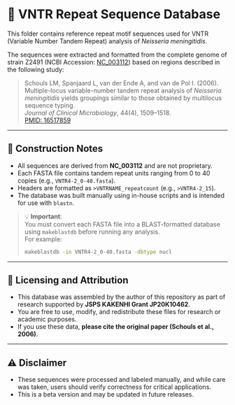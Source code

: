 # 📁 VNTR Repeat Sequence Database

This folder contains reference repeat motif sequences used for VNTR (Variable Number Tandem Repeat) analysis of *Neisseria meningitidis*.

The sequences were extracted and formatted from the complete genome of strain Z2491 (NCBI Accession: [NC_003112](https://www.ncbi.nlm.nih.gov/nuccore/NC_003112)) based on regions described in the following study:

> Schouls LM, Spanjaard L, van der Ende A, and van de Pol I. (2006).  
> Multiple-locus variable-number tandem repeat analysis of *Neisseria meningitidis* yields groupings similar to those obtained by multilocus sequence typing.  
> *Journal of Clinical Microbiology*, 44(4), 1509–1518.  
> [PMID: 16517859](https://pubmed.ncbi.nlm.nih.gov/16517859/)

---

## 🔧 Construction Notes

- All sequences are derived from **NC_003112** and are not proprietary.
- Each FASTA file contains tandem repeat units ranging from 0 to 40 copies (e.g., `VNTR4-2_0-40.fasta`).
- Headers are formatted as `>VNTRNAME_repeatcount` (e.g., `>VNTR4-2_15`).
- The database was built manually using in-house scripts and is intended for use with `blastn`.

> 💡 **Important**:  
> You must convert each FASTA file into a BLAST-formatted database using `makeblastdb` before running any analysis.  
> For example:  
> ```bash
> makeblastdb -in VNTR4-2_0-40.fasta -dbtype nucl
> ```

---

## 📜 Licensing and Attribution

- This database was assembled by the author of this repository as part of research supported by **JSPS KAKENHI Grant JP20K10462**.
- You are free to use, modify, and redistribute these files for research or academic purposes.
- If you use these data, **please cite the original paper (Schouls et al., 2006)**.

---

## ⚠️ Disclaimer

- These sequences were processed and labeled manually, and while care was taken, users should verify correctness for critical applications.
- This is a beta version and may be updated in future releases.


